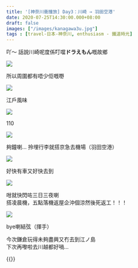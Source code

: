 ```yaml
---
title: '[神奈川衝撞旅] Day3：川崎 → 羽田空港'
date: 2020-07-25T14:30:00.000+08:00
draft: false
images: ["/images/kanagawa3u.jpg"]
tags : [travel-日本-神奈川, enthusiasm - 鐵道時光]
---
```


吖～ 話說川崎呢度係叮噹**ドラえもん**嘅故鄉  

![](/images/kanagawa3u1.jpg)

所以周圍都有唔少佢嘅嘢

![](/images/kanagawa3u2.jpg)

江戶風味

![](/images/kanagawa3u6.jpg)

110

![](/images/kanagawa3u3.jpg)

夠鐘喇... 拎埋行李就搭京急去機場（羽田空港）  

![](/images/kanagawa3u.jpg)

好快有車又好快去到  

![](/images/kanagawa3u4.jpg)

咁就快閃咗三日三夜喇  
搭凌晨機，五點落機返屋企沖個涼然後死返工！！！  

![](/images/kanagawa3u5.jpg)
  
bye喇結弦（揮手）  
  
今次鎌倉玩得未夠盡興又冇去到江ノ島  
下次再嚟啦去川越都好喎...  


{{<kanagawa>}}
